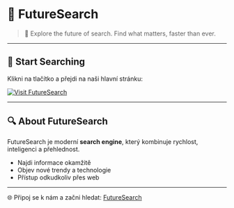 # 🌌 FutureSearch

> 🔎 Explore the future of search. Find what matters, faster than ever.

---

## 🚀 Start Searching

Klikni na tlačítko a přejdi na naši hlavní stránku:  

[![Visit FutureSearch](https://img.shields.io/badge/Visit-FutureSearch-blue?style=for-the-badge&logo=google-chrome)](https://futuresearch.netlify.app)

---

## 🔍 About FutureSearch

FutureSearch je moderní **search engine**, který kombinuje rychlost, inteligenci a přehlednost.  
- Najdi informace okamžitě  
- Objev nové trendy a technologie  
- Přístup odkudkoliv přes web

---

🌐 Připoj se k nám a začni hledat: [FutureSearch](https://futuresearch.netlify.app)
